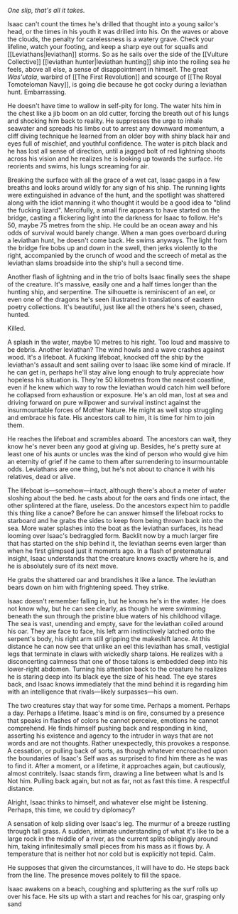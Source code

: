 _One slip, that's all it takes._

Isaac can't count the times he's drilled that thought into a young sailor's head, or the times in his youth it was drilled into his. On the waves or above the clouds, the penalty for carelessness is a watery grave. Check your lifeline, watch your footing, and keep a sharp eye out for squalls and [[Leviathans|leviathan]] storms. So as he sails over the side of the [[Vulture Collective]] [[leviathan hunter|leviathan hunting]] ship into the roiling sea he feels, above all else, a sense of disappointment in himself. The great _Was'utala_, warbird of [[The First Revolution]] and scourge of [[The Royal Tomoteloman Navy]],  is going die because he got cocky during a leviathan hunt. Embarrassing.

He doesn't have time to wallow in self-pity for long. The water hits him in the chest like a jib boom on an old cutter, forcing the breath out of his lungs and shocking him back to reality. He suppresses the urge to inhale seawater and spreads his limbs out to arrest any downward momentum, a cliff diving technique he learned from an older boy with shiny black hair and eyes full of mischief, and youthful confidence. The water is pitch black and he has lost all sense of direction, until a jagged bolt of red lightning shoots across his vision and he realizes he is looking up towards the surface. He reorients and swims, his lungs screaming for air.

Breaking the surface with all the grace of a wet cat, Isaac gasps in a few breaths and looks around wildly for any sign of his ship. The running lights were extinguished in advance of the hunt, and the spotlight was shattered along with the idiot manning it who thought it would be a good idea to "blind the fucking lizard". Mercifully, a small fire appears to have started on the bridge, casting a flickering light into the darkness for Isaac to follow. He's 50, maybe 75 metres from the ship. He could be an ocean away and his odds of survival would barely change. When a man goes overboard during a leviathan hunt, he doesn't come back. He swims anyways. The light from the bridge fire bobs up and down in the swell, then jerks violently to the right, accompanied by the crunch of wood and the screech of metal as the leviathan slams broadside into the ship's hull a second time.

Another flash of lightning and in the trio of bolts Isaac finally sees the shape of the creature. It's massive, easily one and a half times longer than the hunting ship, and serpentine. The silhouette is reminiscent of an eel, or even one of the dragons he's seen illustrated in translations of eastern poetry collections. It's beautiful, just like all the others he's seen, chased, hunted. 

Killed. 

A splash in the water, maybe 10 metres to his right. Too loud and massive to be debris. Another leviathan? The wind howls and a wave crashes against wood. It's a lifeboat. A fucking lifeboat, knocked off the ship by the leviathan's assault and sent sailing over to Isaac like some kind of miracle. If he can get in, perhaps he'll stay alive long enough to truly appreciate how hopeless his situation is. They're 50 kilometres from the nearest coastline, even if he knew which way to row the leviathan would catch him well before he collapsed from exhaustion or exposure. He's an old man, lost at sea and driving forward on pure willpower and survival instinct against the insurmountable forces of Mother Nature. He might as well stop struggling and embrace his fate. His ancestors call to him, it is time for him to join them.

He reaches the lifeboat and scrambles aboard. The ancestors can wait, they know he's never been any good at giving up. Besides, he's pretty sure at least one of his aunts or uncles was the kind of person who would give him an eternity of grief if he came to them after surrendering to insurmountable odds. Leviathans are one thing, but he's not about to chance it with his relatives, dead or alive.

The lifeboat is—somehow—intact, although there's about a meter of water sloshing about the bed. he casts about for the oars and finds one intact, the other splintered at the flare, useless. Do the ancestors expect him to paddle this thing like a canoe? Before he can answer himself the lifeboat rocks to starboard and he grabs the sides to keep from being thrown back into the sea. More water splashes into the boat as the leviathan surfaces, its head looming over Isaac's bedraggled form. Backlit now by a much larger fire that has started on the ship behind it, the leviathan seems even larger than when he first glimpsed just it moments ago. In a flash of preternatural insight, Isaac understands that the creature knows exactly where he is, and he is absolutely sure of its next move.

He grabs the shattered oar and brandishes it like a lance. The leviathan bears down on him with frightening speed. They strike.

Isaac doesn't remember falling in, but he knows he's in the water. He does not know why, but he can see clearly, as though he were swimming beneath the sun through the pristine blue waters of his childhood village. The sea is vast, unending and empty, save for the leviathan coiled around his oar. They are face to face, his left arm instinctively latched onto the serpent's body, his right arm still gripping the makeshift lance. At this distance he can now see that unlike an eel this leviathan has small, vestigial legs that terminate in claws with wickedly sharp talons. He realizes with a disconcerting calmness that one of those talons is embedded deep into his lower-right abdomen. Turning his attention back to the creature he realizes he is staring deep into its black eye the size of his head. The eye stares back, and Isaac knows immediately that the mind behind it is regarding him with an intelligence that rivals—likely surpasses—his own. 

The two creatures stay that way for some time. Perhaps a moment. Perhaps a day. Perhaps a lifetime. Isaac's mind is on fire, consumed by a presence that speaks in flashes of colors he cannot perceive, emotions he cannot comprehend. He finds himself pushing back and responding in kind, asserting his existence and agency to the intruder in ways that are not words and are not thoughts. Rather unexpectedly, this provokes a response. A cessation, or pulling back of sorts, as though whatever encroached upon the boundaries of Isaac's Self was as surprised to find him there as he was to find it. After a moment, or a lifetime, it approaches again, but cautiously, almost contritely. Isaac stands firm, drawing a line between what Is and Is Not him. Pulling back again, but not as far, not as fast this time. A respectful distance. 

Alright, Isaac thinks to himself, and whatever else might be listening. Perhaps, this time, we could try diplomacy?

A sensation of kelp sliding over Isaac's leg. The murmur of a breeze rustling through tall grass. A sudden, intimate understanding of what it's like to be a large rock in the middle of a river, as the current splits obligingly around him, taking infinitesimally small pieces from his mass as it flows by. A temperature that is neither hot nor cold but is explicitly not tepid. Calm.

He supposes that given the circumstances, it will have to do. He steps back from the line. The presence moves politely to fill the space.

Isaac awakens on a beach, coughing and spluttering as the surf rolls up over his face. He sits up with a start and reaches for his oar, grasping only sand